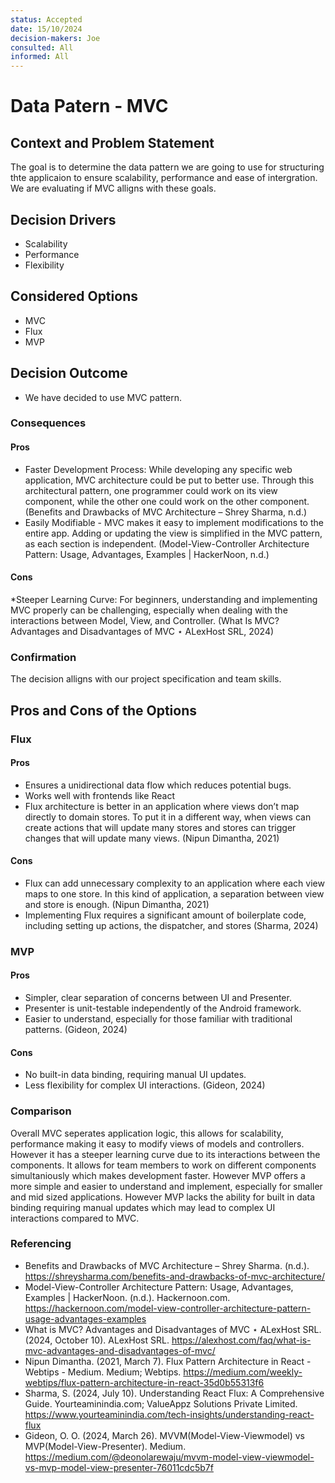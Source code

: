 ```yaml
---
status: Accepted
date: 15/10/2024
decision-makers: Joe
consulted: All
informed: All
---
```


# Data Patern - MVC

## Context and Problem Statement
The goal is to determine the data pattern we are going to use for structuring thte applicaion to ensure scalability, performance and ease of intergration. We are evaluating if MVC alligns with these goals.

## Decision Drivers

* Scalability
* Performance
* Flexibility
  
## Considered Options

* MVC
* Flux
* MVP

## Decision Outcome

* We have decided to use MVC pattern.

### Consequences
#### Pros
* Faster Development Process: While developing any specific web application, MVC architecture could be put to better use. Through this architectural pattern, one programmer could work on its view component, while the other one could work on the other component. (Benefits and Drawbacks of MVC Architecture – Shrey Sharma, n.d.)
* Easily Modifiable - MVC makes it easy to implement modifications to the entire app. Adding or updating the view is simplified in the MVC pattern, as each section is independent. (Model-View-Controller Architecture Pattern: Usage, Advantages, Examples | HackerNoon, n.d.)

#### Cons
*Steeper Learning Curve: For beginners, understanding and implementing MVC properly can be challenging, especially when dealing with the interactions between Model, View, and Controller. (What Is MVC? Advantages and Disadvantages of MVC ⋆ ALexHost SRL, 2024)

### Confirmation
The decision alligns with our project specification and team skills.

## Pros and Cons of the Options
### Flux
#### Pros
* Ensures a unidirectional data flow which reduces potential bugs.
* Works well with frontends like React
* Flux architecture is better in an application where views don’t map directly to domain stores. To put it in a different way, when views can create actions that will update many stores and stores can trigger changes that will update many views. (Nipun Dimantha, 2021)
#### Cons
* Flux can add unnecessary complexity to an application where each view maps to one store. In this kind of application, a separation between view and store is enough. (Nipun Dimantha, 2021)
* Implementing Flux requires a significant amount of boilerplate code, including setting up actions, the dispatcher, and stores (Sharma, 2024)
###  MVP
#### Pros
* Simpler, clear separation of concerns between UI and Presenter.
* Presenter is unit-testable independently of the Android framework.
* Easier to understand, especially for those familiar with traditional patterns.
  (Gideon, 2024)
  
#### Cons
* No built-in data binding, requiring manual UI updates.
* Less flexibility for complex UI interactions.
(Gideon, 2024)
### Comparison
Overall MVC seperates application logic, this allows for scalability, performance making it easy to modify views of models and controllers. However it has a steeper learning curve due to its interactions between the components. It allows for team members to work on different components simultaniously which makes development faster. However MVP offers a more simple and easier to understand and implement, especially for smaller and mid sized applications. However MVP lacks the ability for built in data binding requiring manual updates which may lead to complex UI interactions compared to MVC.

### Referencing
*  Benefits and Drawbacks of MVC Architecture – Shrey Sharma. (n.d.). https://shreysharma.com/benefits-and-drawbacks-of-mvc-architecture/
*  Model-View-Controller Architecture Pattern: Usage, Advantages, Examples | HackerNoon. (n.d.). Hackernoon.com. https://hackernoon.com/model-view-controller-architecture-pattern-usage-advantages-examples
*  What is MVC? Advantages and Disadvantages of MVC ⋆ ALexHost SRL. (2024, October 10). ALexHost SRL. https://alexhost.com/faq/what-is-mvc-advantages-and-disadvantages-of-mvc/
*  Nipun Dimantha. (2021, March 7). Flux Pattern Architecture in React - Webtips - Medium. Medium; Webtips. https://medium.com/weekly-webtips/flux-pattern-architecture-in-react-35d0b55313f6
*  Sharma, S. (2024, July 10). Understanding React Flux: A Comprehensive Guide. Yourteaminindia.com; ValueAppz Solutions Private Limited. https://www.yourteaminindia.com/tech-insights/understanding-react-flux
*  Gideon, O. O. (2024, March 26). MVVM(Model-View-Viewmodel) vs MVP(Model-View-Presenter). Medium. https://medium.com/@deonolarewaju/mvvm-model-view-viewmodel-vs-mvp-model-view-presenter-76011cdc5b7f
‌

‌

‌

‌

